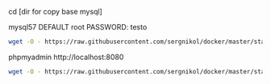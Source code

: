 cd [dir for copy base mysql]

mysql57 DEFAULT root PASSWORD: testo
```sh
wget -O - https://raw.githubusercontent.com/sergnikol/docker/master/start_mysql_5.7.sh | sh -
```

phpmyadmin http://localhost:8080
```sh
wget -O - https://raw.githubusercontent.com/sergnikol/docker/master/start_phpmyadmin.sh | sh -
```
